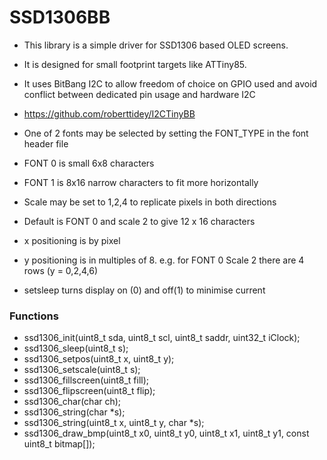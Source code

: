 # SSD1306BB

- This library is a simple driver for SSD1306 based OLED screens.
- It is designed for small footprint targets like ATTiny85.
- It uses BitBang I2C to allow freedom of choice on GPIO used and avoid conflict between dedicated pin usage and hardware I2C
- https://github.com/roberttidey/I2CTinyBB

- One of 2 fonts may be selected by setting the FONT_TYPE in the font header file
- FONT 0 is small 6x8 characters
- FONT 1 is 8x16 narrow characters to fit more horizontally
- Scale may be set to 1,2,4 to replicate pixels in both directions
- Default is FONT 0 and scale 2 to give 12 x 16 characters

- x positioning is by pixel
- y positioning is in multiples of 8. e.g. for FONT 0 Scale 2 there are 4 rows (y = 0,2,4,6)

- setsleep turns display on (0) and off(1) to minimise current

### Functions
- ssd1306_init(uint8_t sda, uint8_t scl, uint8_t saddr, uint32_t iClock);
- ssd1306_sleep(uint8_t s);
- ssd1306_setpos(uint8_t x, uint8_t y);
- ssd1306_setscale(uint8_t s);
- ssd1306_fillscreen(uint8_t fill);
- ssd1306_flipscreen(uint8_t flip);
- ssd1306_char(char ch);
- ssd1306_string(char *s);
- ssd1306_string(uint8_t x, uint8_t y, char *s);
- ssd1306_draw_bmp(uint8_t x0, uint8_t y0, uint8_t x1, uint8_t y1, const uint8_t bitmap[]);
